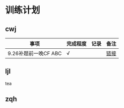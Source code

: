 # 训练计划

## cwj


| 事项                 | 完成程度 | 记录 | 备注 | 
| -------------------- |----| ---- | ---- |
| 9.26补题前一晚CF ABC | √  |      |    [链接](https://codeforces.com/contest/1730)  |

## ljl

tea

## zqh
